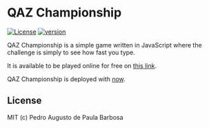 # QAZ Championship

[![License][license-badge]][license-url]
[![version][version-badge]][version-url]

QAZ Championship is a simple game written in JavaScript where the challenge is simply to see how fast you type.

It is available to be played online for free on [this link][server-url].

QAZ Championship is deployed with [now][now-url].

## License

MIT (c) Pedro Augusto de Paula Barbosa

[server-url]: https://qaz-championship-qrzzrpviqo.now.sh/
[license-badge]: https://badgen.net/github/license/papb/qaz-championship
[license-url]: LICENSE
[version-badge]: https://badgen.net/github/release/papb/qaz-championship
[version-url]: https://github.com/papb/qaz-championship/releases
[now-url]: https://zeit.co/now